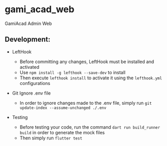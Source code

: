 # gami_acad_web

GamiAcad Admin Web

## Development:
- LeftHook
  - Before committing any changes, LeftHook must be installed and activated
  - Use `npm install -g lefthook --save-dev` to install
  - Then execute `lefthook install` to activate it using the `lefthook.yml` configurations

- Git Ignore .env file
  - In order to ignore changes made to the .env file, simply run `git update-index --assume-unchanged ./.env`

- Testing
  - Before testing your code, run the command `dart run build_runner build` in order to generate the mock files
  - Then simply run `flutter test`